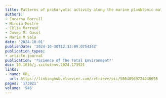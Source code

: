 ```yaml
---
title: Patterns of prokaryotic activity along the marine planktonic matter continuum
authors:
- Encarna Borrull
- Mireia Mestre
- Cèlia Marrasé
- Josep M. Gasol
- Maria M Sala
date: '2024-10-01'
publishDate: '2024-10-30T12:13:09.075434Z'
publication_types:
- article-journal
publication: '*Science of The Total Environment*'
doi: 10.1016/j.scitotenv.2024.173921
links:
- name: URL
  url: https://linkinghub.elsevier.com/retrieve/pii/S0048969724040695
pages: '173921'
volume: '946'
---
```

